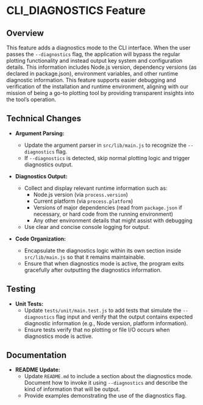 # CLI_DIAGNOSTICS Feature

## Overview

This feature adds a diagnostics mode to the CLI interface. When the user passes the `--diagnostics` flag, the application will bypass the regular plotting functionality and instead output key system and configuration details. This information includes Node.js version, dependency versions (as declared in package.json), environment variables, and other runtime diagnostic information. This feature supports easier debugging and verification of the installation and runtime environment, aligning with our mission of being a go-to plotting tool by providing transparent insights into the tool’s operation.

## Technical Changes

- **Argument Parsing:**
  - Update the argument parser in `src/lib/main.js` to recognize the `--diagnostics` flag.
  - If `--diagnostics` is detected, skip normal plotting logic and trigger diagnostics output.

- **Diagnostics Output:**
  - Collect and display relevant runtime information such as:
    - Node.js version (via `process.version`)
    - Current platform (via `process.platform`)
    - Versions of major dependencies (read from `package.json` if necessary, or hard code from the running environment)
    - Any other environment details that might assist with debugging
  - Use clear and concise console logging for output.

- **Code Organization:**
  - Encapsulate the diagnostics logic within its own section inside `src/lib/main.js` so that it remains maintainable.
  - Ensure that when diagnostics mode is active, the program exits gracefully after outputting the diagnostics information.

## Testing

- **Unit Tests:**
  - Update `tests/unit/main.test.js` to add tests that simulate the `--diagnostics` flag input and verify that the output contains expected diagnostic information (e.g., Node version, platform information).
  - Ensure tests verify that no plotting or file I/O occurs when diagnostics mode is active.

## Documentation

- **README Update:**
  - Update `README.md` to include a section about the diagnostics mode. Document how to invoke it using `--diagnostics` and describe the kind of information that will be output. 
  - Provide examples demonstrating the use of the diagnostics flag.

